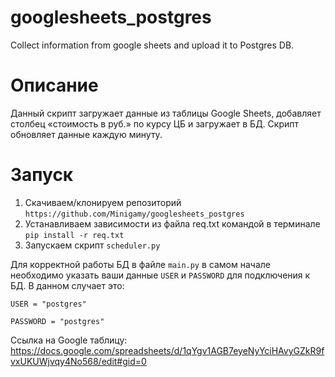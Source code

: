 # googlesheets_postgres
Collect information from google sheets and upload it to Postgres DB.

# Описание
Данный скрипт загружает данные из таблицы Google Sheets, добавляет столбец «стоимость в руб.» по курсу ЦБ и загружает в БД.
Скрипт обновляет данные каждую минуту.

# Запуск

1) Скачиваем/клонируем репозиторий `https://github.com/Minigamy/googlesheets_postgres`
2) Устанавливаем зависимости из файла req.txt командой в терминале `pip install -r req.txt`
3) Запускаем скрипт `scheduler.py`

Для корректной работы БД в файле `main.py` в самом начале необходимо указать ваши данные `USER` и `PASSWORD` для подключения к БД.
В данном случает это:

    USER = "postgres"

    PASSWORD = "postgres"


Ссылка на Google таблицу:
https://docs.google.com/spreadsheets/d/1qYgv1AGB7eyeNyYciHAvyGZkR9fvxUKUWjvqy4No568/edit#gid=0
